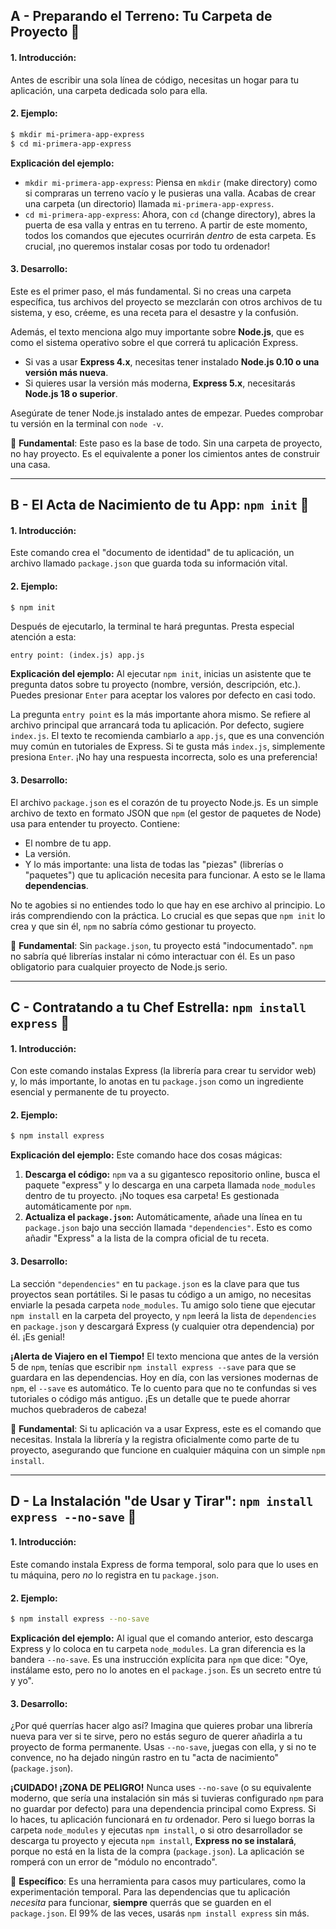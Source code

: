 ## A - Preparando el Terreno: Tu Carpeta de Proyecto 🔴

#### 1. **Introducción:**

Antes de escribir una sola línea de código, necesitas un hogar para tu aplicación, una carpeta dedicada solo para ella.

#### 2. **Ejemplo:**

```bash
$ mkdir mi-primera-app-express
$ cd mi-primera-app-express
```

**Explicación del ejemplo:**

- `mkdir mi-primera-app-express`: Piensa en `mkdir` (make directory) como si compraras un terreno vacío y le pusieras una valla. Acabas de crear una carpeta (un directorio) llamada `mi-primera-app-express`.
- `cd mi-primera-app-express`: Ahora, con `cd` (change directory), abres la puerta de esa valla y entras en tu terreno. A partir de este momento, todos los comandos que ejecutes ocurrirán _dentro_ de esta carpeta. Es crucial, ¡no queremos instalar cosas por todo tu ordenador!

#### 3. **Desarrollo**:

Este es el primer paso, el más fundamental. Si no creas una carpeta específica, tus archivos del proyecto se mezclarán con otros archivos de tu sistema, y eso, créeme, es una receta para el desastre y la confusión.

Además, el texto menciona algo muy importante sobre **Node.js**, que es como el sistema operativo sobre el que correrá tu aplicación Express.

- Si vas a usar **Express 4.x**, necesitas tener instalado **Node.js 0.10 o una versión más nueva**.
- Si quieres usar la versión más moderna, **Express 5.x**, necesitarás **Node.js 18 o superior**.

Asegúrate de tener Node.js instalado antes de empezar. Puedes comprobar tu versión en la terminal con `node -v`.

🔴 **Fundamental**: Este paso es la base de todo. Sin una carpeta de proyecto, no hay proyecto. Es el equivalente a poner los cimientos antes de construir una casa.

---

## B - El Acta de Nacimiento de tu App: `npm init` 🔴

#### 1. **Introducción:**

Este comando crea el "documento de identidad" de tu aplicación, un archivo llamado `package.json` que guarda toda su información vital.

#### 2. **Ejemplo:**

```bash
$ npm init
```

Después de ejecutarlo, la terminal te hará preguntas. Presta especial atención a esta:

```
entry point: (index.js) app.js
```

**Explicación del ejemplo:**
Al ejecutar `npm init`, inicias un asistente que te pregunta datos sobre tu proyecto (nombre, versión, descripción, etc.). Puedes presionar `Enter` para aceptar los valores por defecto en casi todo.

La pregunta `entry point` es la más importante ahora mismo. Se refiere al archivo principal que arrancará toda tu aplicación. Por defecto, sugiere `index.js`. El texto te recomienda cambiarlo a `app.js`, que es una convención muy común en tutoriales de Express. Si te gusta más `index.js`, simplemente presiona `Enter`. ¡No hay una respuesta incorrecta, solo es una preferencia!

#### 3. **Desarrollo**:

El archivo `package.json` es el corazón de tu proyecto Node.js. Es un simple archivo de texto en formato JSON que `npm` (el gestor de paquetes de Node) usa para entender tu proyecto. Contiene:

- El nombre de tu app.
- La versión.
- Y lo más importante: una lista de todas las "piezas" (librerías o "paquetes") que tu aplicación necesita para funcionar. A esto se le llama **dependencias**.

No te agobies si no entiendes todo lo que hay en ese archivo al principio. Lo irás comprendiendo con la práctica. Lo crucial es que sepas que `npm init` lo crea y que sin él, `npm` no sabría cómo gestionar tu proyecto.

🔴 **Fundamental**: Sin `package.json`, tu proyecto está "indocumentado". `npm` no sabría qué librerías instalar ni cómo interactuar con él. Es un paso obligatorio para cualquier proyecto de Node.js serio.

---

## C - Contratando a tu Chef Estrella: `npm install express` 🔴

#### 1. **Introducción:**

Con este comando instalas Express (la librería para crear tu servidor web) y, lo más importante, lo anotas en tu `package.json` como un ingrediente esencial y permanente de tu proyecto.

#### 2. **Ejemplo:**

```bash
$ npm install express
```

**Explicación del ejemplo:**
Este comando hace dos cosas mágicas:

1.  **Descarga el código:** `npm` va a su gigantesco repositorio online, busca el paquete "express" y lo descarga en una carpeta llamada `node_modules` dentro de tu proyecto. ¡No toques esa carpeta! Es gestionada automáticamente por `npm`.
2.  **Actualiza el `package.json`:** Automáticamente, añade una línea en tu `package.json` bajo una sección llamada `"dependencies"`. Esto es como añadir "Express" a la lista de la compra oficial de tu receta.

#### 3. **Desarrollo**:

La sección `"dependencies"` en tu `package.json` es la clave para que tus proyectos sean portátiles. Si le pasas tu código a un amigo, no necesitas enviarle la pesada carpeta `node_modules`. Tu amigo solo tiene que ejecutar `npm install` en la carpeta del proyecto, y `npm` leerá la lista de `dependencies` en `package.json` y descargará Express (y cualquier otra dependencia) por él. ¡Es genial!

**¡Alerta de Viajero en el Tiempo!** El texto menciona que antes de la versión 5 de `npm`, tenías que escribir `npm install express --save` para que se guardara en las dependencias. Hoy en día, con las versiones modernas de `npm`, el `--save` es automático. Te lo cuento para que no te confundas si ves tutoriales o código más antiguo. ¡Es un detalle que te puede ahorrar muchos quebraderos de cabeza!

🔴 **Fundamental**: Si tu aplicación va a usar Express, este es el comando que necesitas. Instala la librería y la registra oficialmente como parte de tu proyecto, asegurando que funcione en cualquier máquina con un simple `npm install`.

---

## D - La Instalación "de Usar y Tirar": `npm install express --no-save` 🔵

#### 1. **Introducción:**

Este comando instala Express de forma temporal, solo para que lo uses en tu máquina, pero _no_ lo registra en tu `package.json`.

#### 2. **Ejemplo:**

```bash
$ npm install express --no-save
```

**Explicación del ejemplo:**
Al igual que el comando anterior, esto descarga Express y lo coloca en tu carpeta `node_modules`. La gran diferencia es la bandera `--no-save`. Es una instrucción explícita para `npm` que dice: "Oye, instálame esto, pero no lo anotes en el `package.json`. Es un secreto entre tú y yo".

#### 3. **Desarrollo**:

¿Por qué querrías hacer algo así? Imagina que quieres probar una librería nueva para ver si te sirve, pero no estás seguro de querer añadirla a tu proyecto de forma permanente. Usas `--no-save`, juegas con ella, y si no te convence, no ha dejado ningún rastro en tu "acta de nacimiento" (`package.json`).

**¡CUIDADO! ¡ZONA DE PELIGRO!**
Nunca uses `--no-save` (o su equivalente moderno, que sería una instalación sin más si tuvieras configurado `npm` para no guardar por defecto) para una dependencia principal como Express. Si lo haces, tu aplicación funcionará en _tu_ ordenador. Pero si luego borras la carpeta `node_modules` y ejecutas `npm install`, o si otro desarrollador se descarga tu proyecto y ejecuta `npm install`, **Express no se instalará**, porque no está en la lista de la compra (`package.json`). La aplicación se romperá con un error de "módulo no encontrado".

🔵 **Específico**: Es una herramienta para casos muy particulares, como la experimentación temporal. Para las dependencias que tu aplicación _necesita_ para funcionar, **siempre** querrás que se guarden en el `package.json`. El 99% de las veces, usarás `npm install express` sin más.

```

```
